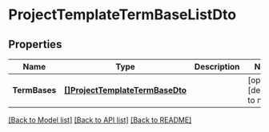 # ProjectTemplateTermBaseListDto

## Properties
Name | Type | Description | Notes
------------ | ------------- | ------------- | -------------
**TermBases** | [**[]ProjectTemplateTermBaseDto**](ProjectTemplateTermBaseDto.md) |  | [optional] [default to null]

[[Back to Model list]](../README.md#documentation-for-models) [[Back to API list]](../README.md#documentation-for-api-endpoints) [[Back to README]](../README.md)


